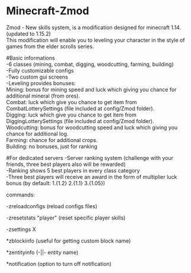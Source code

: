 # Minecraft-Zmod
Zmod - New skills system, is a modification designed for minecraft 1.14. (updated to 1.15.2)\
This modification will enable you to leveling your character in the style of games from the elder scrolls series.

\#Basic informations\
-6 classes (mining, combat, digging, woodcutting, farming, building)\
-Fully customizable configs\
-Two custom gui screens\
-Leveling provides bonuses:\
Mining: bonus for mining speed and luck which giving you chance for additional mineral (from ores).\
Combat: luck which give you chance to get item from CombatLotterySettings (file included at config/Zmod folder).\
Digging: luck which give you chance to get item from DiggingLotterySettings (file included at config/Zmod folder).\
Woodcutting: bonus for woodcutting speed and luck which giving you chance for additional log.\
Farming: chance for additional crops.\
Building: no bonuses, just for ranking

#For dedicated servers
-Server ranking system (challenge with your friends, three best players also will be rewarded)\
-Ranking shows 5 best players in every class category\
-Three best players will receive an award in the form of multiplier luck bonus (by default: 1.{1.2} 2.{1.1} 3.{1.05})

commands:

-zreloadconfigs (reload configs files)

-zresetstats "player" (reset specific player skills)

-zsettings X

*zblockinfo (useful for getting custom block name)

*zentityinfo (-||- entity name)

*notification (option to turn off notification)
